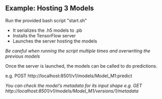 ## Example: Hosting 3 Models

Run the provided bash script "start.sh"

- It serializes the .h5 models to .pb
- Installs the TensorFlow server
- Launches the server hosting the models
	
*Be careful when running the script multiple times and overwriting the previous models*

Once the server is launched, the models can be called to do predictions.

e.g. POST http://localhost:8501/v1/models/Model_M1:predict

*You can check the model's metadata for its input shape*
*e.g. GET http://localhost:8501/v1/models/Model_M1/versions/1/metadata*
